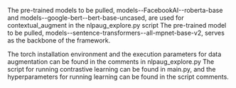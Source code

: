 The pre-trained models to be pulled, models--FacebookAI--roberta-base and models--google-bert--bert-base-uncased, are used for contextual_augment in the nlpaug_explore.py script
The pre-trained model to be pulled, models--sentence-transformers--all-mpnet-base-v2, serves as the backbone of the framework.

The torch installation environment and the execution parameters for data augmentation can be found in the comments in nlpaug_explore.py
The script for running contrastive learning can be found in main.py, and the hyperparameters for running learning can be found in the script comments.
